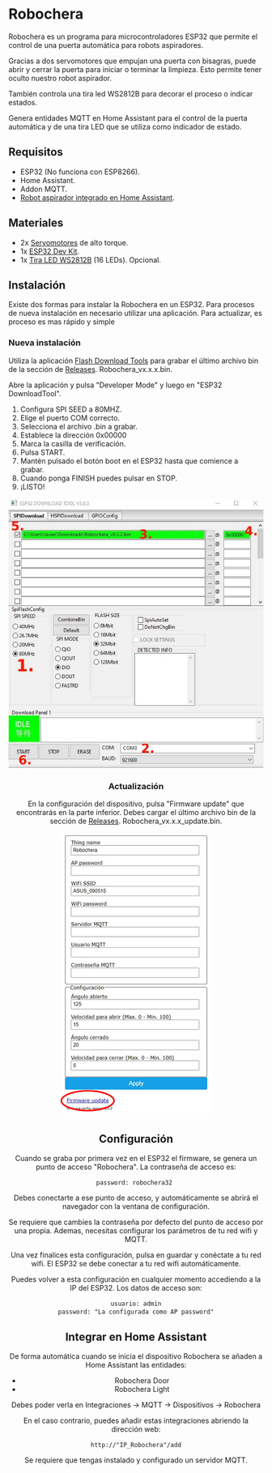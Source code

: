 # Robochera
Robochera es un programa para microcontroladores ESP32 que permite el control de una puerta automática para robots aspiradores.

Gracias a dos servomotores que empujan una puerta con bisagras, puede abrir y cerrar la puerta para iniciar o terminar la limpieza. Esto permite tener oculto nuestro robot aspirador.

También controla una tira led WS2812B para decorar el proceso o indicar estados.

Genera entidades MQTT en Home Assistant para el control de la puerta automática y de una tira LED que se utiliza como indicador de estado.

## Requisitos

- ESP32 (No funciona con ESP8266).
- Home Assistant.
- Addon MQTT.
- [Robot aspirador integrado en Home Assistant](https://youtu.be/oR-j6311Xrc).

## Materiales

- 2x [Servomotores](https://amzn.to/399qmeb) de alto torque.
- 1x [ESP32 Dev Kit](https://amzn.to/2J6Xpo1).
- 1x [Tira LED WS2812B](https://amzn.to/2V74vvT) (16 LEDs). Opcional.

## Instalación

Existe dos formas para instalar la Robochera en un ESP32. Para procesos de nueva instalación en necesario utilizar una aplicación. Para actualizar, es proceso es mas rápido y simple

### Nueva instalación

Utiliza la aplicación [Flash Download Tools](https://www.espressif.com/en/support/download/other-tools) para grabar el último archivo bin de la sección de [Releases](https://github.com/fjramirez1987/Robochera/releases). Robochera_vx.x.x.bin.

Abre la aplicación y pulsa "Developer Mode" y luego en "ESP32 DownloadTool".

1. Configura SPI SEED a 80MHZ.
2. Elige el puerto COM correcto.
3. Selecciona el archivo .bin a grabar.
4. Establece la dirección 0x00000
5. Marca la casilla de verificación.
6. Pulsa START.
7. Mantén pulsado el botón boot en el ESP32 hasta que comience a grabar.
8. Cuando ponga FINISH puedes pulsar en STOP.
9. ¡LISTO!

<center>

![](images/Flash_Download_Tools.jpg)

<center>

### Actualización

En la configuración del dispositivo, pulsa "Firmware update" que encontrarás en la parte inferior. Debes cargar el último archivo bin de la sección de [Releases](https://github.com/fjramirez1987/Robochera/releases). Robochera_vx.x.x_update.bin.

<center>

![](images/update.jpg)

<center>

## Configuración

Cuando se graba por primera vez en el ESP32 el firmware, se genera un punto de acceso "Robochera". La contraseña de acceso es:

    password: robochera32 

Debes conectarte a ese punto de acceso, y automáticamente se abrirá el navegador con la ventana de configuración.

Se requiere que cambies la contraseña por defecto del punto de acceso por una propia. Ademas, necesitas configurar los parámetros de tu red wifi y MQTT.

Una vez finalices esta configuración, pulsa en guardar y conéctate a tu red wifi. El ESP32 se debe conectar a tu red wifi automáticamente.

Puedes volver a esta configuración en cualquier momento accediendo a la IP del ESP32. Los datos de acceso son:

    usuario: admin
    password: "La configurada como AP password"

## Integrar en Home Assistant

De forma automática cuando se inicia el dispositivo Robochera se añaden a Home Assistant las entidades:

- Robochera Door
- Robochera Light

Debes poder verla en Integraciones -> MQTT -> Dispositivos -> Robochera

En el caso contrario, puedes añadir estas integraciones abriendo la dirección web:

    http://"IP_Robochera"/add

Se requiere que tengas instalado y configurado un servidor MQTT.